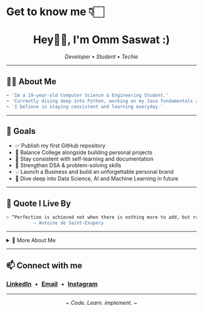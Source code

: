 # Get to know me 👇🏻
<!--
  Hi there! Thanks for visiting my profile.
  Minimalist • Professional • Dark Aesthetic
-->

<h1 align="center">Hey👋🏻, I'm Omm Saswat :) </h1>
<p align="center">
  <em>Developer • Student • Techie</em>
</p>

---

## 🐻‍❄️ About Me

```bash
~ 'Im a 19-year-old Computer Science & Engineering Student.'
~ 'Currently diving deep into Python, working on my Java fundamentals and DSA.'
~ 'I believe in staying consistent and learning everyday.'
```

---


## 🧭 Goals 

- ✅ Publish my first GitHub repository
- 🎯 Balance College alongside building personal projects 
- 🧠 Stay consistent with self-learning and documentation
- 📖 Strengthen DSA & problem-solving skills
- 💡 Launch a Business and build an unforgettable personal brand
- 🚀 Dive deep into Data Science, AI and Machine Learning in future

---


## 🔖 Quote I Live By

```bash
> “Perfection is achieved not when there is nothing more to add, but rather when there is nothing more to take away."
          – Antoine de Saint-Exupery
```

---

<details>
  <summary>📂 More About Me</summary>

- 💻 Aspiring Computer Science nerd  
- 🐍 In love with Python and it's simplicity 
- 🤍 Loves minimalism, aesthetics, and well-documented code  
- 🧩 Currently learning Java and DSA  
- 💌 Always curious to learn something cool
  
</details>

---

<h2>📫 Connect with me</h2>

<p style="font-size: 16px;">
  <a href="https://www.linkedin.com/in/omm-saswat-parida/" target="_blank"><strong>LinkedIn</strong></a>
  &nbsp;•&nbsp;
  <a href="mailto:your.ommsaswat575@gmail.com"><strong>Email</strong></a>
  &nbsp;•&nbsp;
  <a href="https://www.instagram.com/whiteandbeigelife/"><strong>Instagram</strong></a>
</p>

---

<p align="center">
  <i>~ Code. Learn. implement. ~</i>
